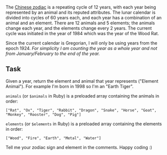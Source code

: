 The [Chinese zodiac](https://en.wikipedia.org/wiki/Chinese_zodiac) is a repeating cycle of 12 years, with each year being represented by an animal and its reputed attributes. The lunar calendar is divided into cycles of 60 years each, and each year has a combination of an animal and an element. There are 12 animals and 5 elements; the animals change each year, and the elements change every 2 years. The current cycle was initiated in the year of 1984 which was the year of the Wood Rat.

Since the current calendar is Gregorian, I will only be using years from the epoch 1924.
*For simplicity I am counting the year as a whole year and not from January/February to the end of the year.*

## Task

Given a year, return the element and animal that year represents ("Element Animal"). 
For example I'm born in 1998 so I'm an "Earth Tiger".


```animals``` (or ```$animals``` in Ruby) is a preloaded array containing the animals in order:

```["Rat", "Ox", "Tiger", "Rabbit", "Dragon", "Snake", "Horse", "Goat", "Monkey", "Rooster", "Dog", "Pig"]```


```elements``` (or ```$elements``` in Ruby) is a preloaded array containing the elements in order:


```["Wood", "Fire", "Earth", "Metal", "Water"]```

Tell me your zodiac sign and element in the comments. Happy coding :)
